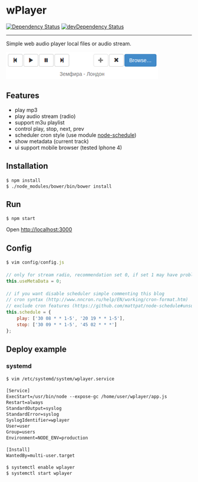 # wPlayer
[![Dependency Status](https://david-dm.org/lafin/wplayer.svg)](https://david-dm.org/lafin/wplayer)
[![devDependency Status](https://david-dm.org/lafin/wplayer/dev-status.svg)](https://david-dm.org/lafin/wplayer#info=devDependencies)
___
Simple web audio player local files or audio stream.

![](https://raw.githubusercontent.com/lafin/wplayer/master/screen.png)

## Features
- play mp3
- play audio stream (radio)
- support m3u playlist
- control play, stop, next, prev
- scheduler cron style (use module [node-schedule](https://github.com/mattpat/node-schedule))
- show metadata (current track)
- ui support mobile browser (tested Iphone 4)

## Installation
```
$ npm install
$ ./node_modules/bower/bin/bower install
```

## Run
```
$ npm start
```

Open [http://localhost:3000](http://localhost:3000)

## Config
```js
$ vim config/config.js

// only for stream radio, recommendation set 0, if set 1 may have problems when playing
this.useMetaData = 0;

// if you want disable scheduler simple commenting this blog
// cron syntax (http://www.nncron.ru/help/EN/working/cron-format.htm)
// exclude cron features (https://github.com/mattpat/node-schedule#unsupported-cron-features)
this.schedule = {
	play: ['30 08 * * 1-5', '20 19 * * 1-5'],
	stop: ['30 09 * * 1-5', '45 02 * * *']
};
```

## Deploy example
### systemd
```
$ vim /etc/systemd/system/wplayer.service

[Service]
ExecStart=/usr/bin/node --expose-gc /home/user/wplayer/app.js
Restart=always
StandardOutput=syslog
StandardError=syslog
SyslogIdentifier=wplayer
User=user
Group=users
Environment=NODE_ENV=production

[Install]
WantedBy=multi-user.target

$ systemctl enable wplayer
$ systemctl start wplayer
```
